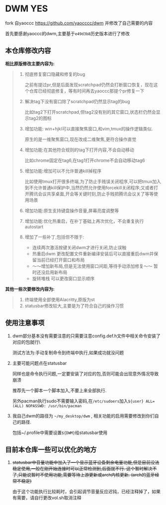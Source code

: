# DWM YES

fork 自yaoccc  https://github.com/yaocccc/dwm 并修改了自己需要的内容

首先要感谢yaoccc的dwm,主要基于`e49d3b8`历史版本进行了修改



## 本仓库修改内容

**相比原版修改主要内容为:**

> 1. 彻底修复窗口隐藏和修复的bug 
>
>    之前有提过pr,但是后面发现scratchpad仍然会打断窗口恢复，现在这个仓库已经彻底修复，等有时间再去yaoccc那提个pr修复一下
>
> 2. 解决tag下没有窗口除了scratchpad仍然显示tag的bug 
>
>    比如tag2下打开scratchpad,但tag2没有别的其它窗口,状态栏仍然会显示tag2的图标
>
> 3. 增加功能: win+hjkl可以直接聚焦窗口,和vim,tmux的操作逻辑类似. 
>
>    原生的是一维聚焦窗口,现在改成二维聚焦,更符合操作直觉
>
> 4. 增加功能:在其他符合规则的tag下打开内容,不会自动移动 
>
>    比如chrome固定在tag6,在tag1打开chrome不会自动移动tag6
>
> 5. 增加功能:增加可以不允许普通kill掉程序
>
>    比如使用tmux打开很多终端,为了防止手贱误关闭程序,可以把tmux加入到不允许普通kill保护中,当然仍然允许使用forcekill关闭程序;又或者打开腾讯会议共享桌面,开会等关键时刻,防止手贱把腾讯会议关了等等使用场景
>
> 6. 增加功能:原生支持键盘操作音量,屏幕亮度调整等
>
> 7. 增加功能:优化热重启，在补丁基础上再次优化，不会重复执行autostart
>
> 8. 增加了一些补丁,包括但不限于: 
>
>    - 连续两次激活按键关闭dwm才进行关闭,防止误触
>    - 热重启dwm 更改配置文件重新编译安装后可以直接重启dwm并保留当前已经打开窗口和布局
>    -  ～～增加新布局,但是无法使用窗口间距,等待手动添加修复～～ 暂时还没启用新布局
>    - 旋转堆栈 可以更改窗口显示顺序



**其他一些次要修改内容为:**

> 1. 终端使用全部使用Alacritty,原版为st
> 2. statusbar修改较大,主要是为了符合自己的操作习惯



## 使用注意事项

1. dwm部分基本没有需要注意的只需要注意config.def.h文件中相关命令安装了对应的包就行\

   测试方法为:手动复制命令到终端中执行,如果成功就没问题

2. 主要可能问题点在statusbar

   同样也是命令执行问题,一定要安装了对应的包,否则可能会出现意外情况导致崩溃

   推荐先一个脚本一个脚本加入,不要上来全部执行.

   另外pacman执行sudo不需要输入密码,在`/etc/sudoers`加入`${user} ALL=(ALL) NOPASSWD: /usr/bin/pacman`

3. 我自己dwm的路径为 `~/my_desktop/dwm` , 相关功能的启用需要修改到你们自己的路径.

   包括~/.profile中需要设置`${DWM}`给statusbar使用



## 目前本仓库一些可以优化的地方

1. ~~statusbar中音量功能中加入了一个显示蓝牙设备剩余电量功能,但是目前没法稳定使用,一般在刚开始连接时可以正常检测到,后面就不行. 这个暂时解决不了,只能说暂时不使用功能,需要等待上游更新或arch内核更新. (arch的蓝牙经常不稳定)~~

   由于这个功能执行比较耗时，会引起调节音量反应迟钝，已经注释掉了，如果有需要，请自行更改vol.sh取消注释

